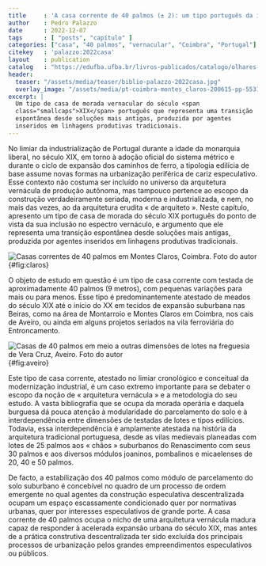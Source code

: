 ```yaml
---
title     : 'A casa corrente de 40 palmos (± 2): um tipo português da idade liberal'
author    : Pedro Palazzo
date      : 2022-12-07
tags      : [ "posts", "capítulo" ]
categories: ["casa", "40 palmos", "vernacular", "Coimbra", "Portugal"]
citekey   : 'palazzo:2022casa'
layout    : publication
catalog   : "https://edufba.ufba.br/livros-publicados/catalogo/olhares-contemporaneos-sobre-arquitetura-vernaculapopular"
header:
  teaser: "/assets/media/teaser/biblio-palazzo-2022casa.jpg"
  overlay_image: "/assets/media/pt-coimbra-montes_claros-200615-pp-5531.jpg"
excerpt: |
  Um tipo de casa de morada vernacular do século <span
  class="smallcaps">XIX</span> português que representa uma transição
  espontânea desde soluções mais antigas, produzida por agentes
  inseridos em linhagens produtivas tradicionais. 
---
```


No limiar da industrialização de Portugal durante a idade da monarquia
liberal, no século <span class="smallcaps">XIX</span>, em torno à adoção
oficial do sistema métrico e durante o ciclo de expansão dos caminhos de
ferro, a tipologia edilícia de base assume novas formas na urbanização
periférica de cariz especulativo. Esse contexto não costuma ser incluído
no universo da arquitetura vernácula de produção autônoma, mas tampouco
pertence ao escopo da construção verdadeiramente seriada, moderna e
industrializada, e nem, no mais das vezes, ao da arquitetura erudita «
de arquiteto ». Neste capítulo, apresento um tipo de casa de morada do
século <span class="smallcaps">XIX</span> português do ponto de vista da
sua inclusão no espectro vernáculo, e argumento que ele representa uma
transição espontânea desde soluções mais antigas, produzida por agentes
inseridos em linhagens produtivas tradicionais.

![Casas correntes de 40 palmos em Montes Claros, Coimbra. Foto do autor](https://hcommons.org/app/uploads/sites/1001018/2021/07/pt-coimbra-montes_claros-200615-pp-5531-crop-scaled.jpg){#fig:claros}

O objeto de estudo em questão é um tipo de casa corrente com testada de
aproximadamente 40 palmos (9 metros), com pequenas variações para mais
ou para menos. Esse tipo é predominantemente atestado de meados do
século <span class="smallcaps">XIX</span> até o início do <span
class="smallcaps">XX</span> em tecidos de expansão suburbana nas Beiras,
como na área de Montarroio e Montes Claros em Coimbra, nos cais de
Aveiro, ou ainda em alguns projetos seriados na vila ferroviária do
Entroncamento.

![Casas de 40 palmos em meio a outras dimensões de lotes na freguesia de Vera Cruz, Aveiro. Foto do autor](https://hcommons.org/app/uploads/sites/1001018/2021/07/pt-aveiro-200905-pp-1000.jpg){#fig:aveiro}

Este tipo de casa corrente, atestado no limiar cronológico e conceitual
da modernização industrial, é um caso extremo importante para se debater
o escopo da noção de « arquitetura vernácula » e a metodologia do seu
estudo. A vasta bibliografia que se ocupa da morada operária e daquela
burguesa dá pouca atenção à modularidade do parcelamento do solo e à
interdependência entre dimensões de testadas de lotes e tipos edilícios.
Todavia, essa interdependência é amplamente atestada na história da
arquitetura tradicional portuguesa, desde as vilas medievais planeadas
com lotes de 25 palmos aos « chãos » suburbanos do Renascimento com seus
30 palmos e aos diversos módulos joaninos, pombalinos e micaelenses de
20, 40 e 50 palmos.

De facto, a estabilização dos 40 palmos como módulo de parcelamento do
solo suburbano é concebível no quadro de um processo de ordem emergente
no qual agentes da construção especulativa descentralizada ocupam um
espaço escassamente condicionado quer por normativas urbanas, quer por
interesses especulativos de grande porte. A casa corrente de 40 palmos
ocupa o nicho de uma arquitetura vernácula madura capaz de responder à
acelerada expansão urbana do século <span class="smallcaps">XIX</span>,
mas antes de a prática construtiva descentralizada ter sido excluída dos
principais processos de urbanização pelos grandes empreendimentos
especulativos ou públicos.
